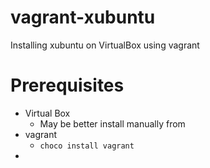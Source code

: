 # vagrant-xubuntu
Installing xubuntu on VirtualBox using vagrant 

# Prerequisites

- Virtual Box
  - May be better install manually from 
- vagrant 
  - `choco install vagrant`
- 
